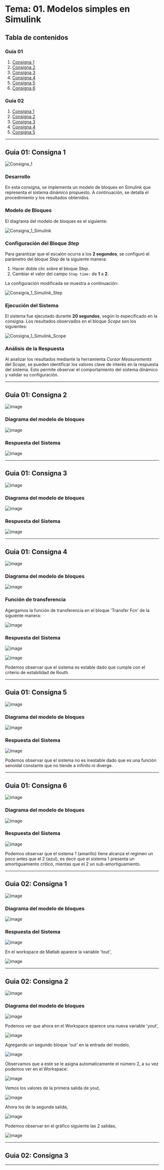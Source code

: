 # Tema: 01. Modelos simples en Simulink

## Tabla de contenidos
### Guía 01
1. [Consigna 1](#guia-01-consigna-1)
2. [Consigna 2](#guia-01-consigna-2)
3. [Consigna 3](#guia-01-consigna-3)
4. [Consigna 4](#guia-01-consigna-4)
5. [Consigna 5](#guia-01-consigna-5)
6. [Consigna 6](#guia-01-consigna-6)

### Guía 02

1. [Consigna 1](#guia-02-consigna-1)
2. [Consigna 2](#guia-02-consigna-2)
3. [Consigna 3](#guia-02-consigna-3)
4. [Consigna 4](#guia-02-consigna-4)
5. [Consigna 5](#guia-02-consigna-5)

---

## Guia 01: Consigna 1

![Consigna_1](https://github.com/user-attachments/assets/245e86c7-5ef7-44af-8ca2-3741f53f62a2)

### Desarrollo
En esta consigna, se implementa un modelo de bloques en Simulink que representa el sistema dinámico propuesto. A continuación, se detalla el procedimiento y los resultados obtenidos.

### Modelo de Bloques
El diagrama del modelo de bloques es el siguiente:

![Consigna_1_Simulink](https://github.com/user-attachments/assets/7026519e-8ccc-4d98-ab3c-cc0b0479b0cf)

### Configuración del Bloque *Step*
Para garantizar que el escalón ocurra a los **2 segundos**, se configuró el parámetro del bloque *Step* de la siguiente manera:

1. Hacer doble clic sobre el bloque *Step*.
2. Cambiar el valor del campo `Step time:` de **1** a **2**.

La configuración modificada se muestra a continuación:

![Consigna_1_Simulink_Step](https://github.com/user-attachments/assets/2bf259e1-f178-4860-ab3f-4611ff187f91)

### Ejecución del Sistema
El sistema fue ejecutado durante **20 segundos**, según lo especificado en la consigna. Los resultados observados en el bloque *Scope* son los siguientes:

![Consigna_1_Simulink_Scope](https://github.com/user-attachments/assets/8e548929-e032-4ace-8bfc-d27436c8a7ca)

### Análisis de la Respuesta
Al analizar los resultados mediante la herramienta *Cursor Measurements* del *Scope*, se pueden identificar los valores clave de interés en la respuesta del sistema. Esto permite observar el comportamiento del sistema dinámico y validar su configuración.

---

## Guia 01: Consigna 2

![image](https://github.com/user-attachments/assets/f6a6d6f9-829f-4f39-8793-20c755044d77)

### Diagrama del modelo de bloques 

![image](https://github.com/user-attachments/assets/e5f856d8-68c5-4ed3-9a9a-e7b48720604d)

### Respuesta del Sistema

![image](https://github.com/user-attachments/assets/e72175b2-a139-46f2-87ba-d7d5b2ff24ea)

---

## Guia 01: Consigna 3

![image](https://github.com/user-attachments/assets/657fc244-67b8-4d9a-ba02-d59bff6f66ee)

### Diagrama del modelo de bloques

![image](https://github.com/user-attachments/assets/fa56c93a-05d1-448d-b3db-b044d6d6d38c)

### Respuesta del Sistema

![image](https://github.com/user-attachments/assets/5e8b2af5-3cce-4fb3-a224-b38bd3649512)

---

## Guia 01: Consigna 4 

![image](https://github.com/user-attachments/assets/d55f406e-2762-4f22-98eb-df9c864a1653)

### Diagrama del modelo de bloques

![image](https://github.com/user-attachments/assets/ae77b361-6dcc-433e-822e-ac46fb580b50)

### Función de transferencia

Agergamos la función de transferencia en el bloque 'Transfer Fcn' de la siguiente manera:

![image](https://github.com/user-attachments/assets/43bdfc77-4bbc-47da-8b46-c7b243e67cb8)

### Respuesta del Sistema

![image](https://github.com/user-attachments/assets/805d6223-cc99-4e11-a340-2b164c51198b)

![image](https://github.com/user-attachments/assets/6c1f6b0d-4b59-4d16-a7ea-d3ec8529dc4d)

Podemos observar que el sistema es estable dado que cumple con el criterio de estabilidad de Routh.

---

## Guia 01: Consigna 5

![image](https://github.com/user-attachments/assets/44abc0a8-76b7-44ff-8e61-7d5e83cf0067)

### Diagrama del modelo de bloques

![image](https://github.com/user-attachments/assets/81cd4326-f15e-4a0b-85a4-1c9af529dd57)

### Respuesta del Sistema

![image](https://github.com/user-attachments/assets/330cf51c-1263-4971-9fa2-398ba23b05bd)

Podemos observar que el sistema no es inestable dado que es una función senoidal constante que no tiende a infinito ni diverge.

---

## Guia 01: Consigna 6

![image](https://github.com/user-attachments/assets/b8c288cc-f264-431a-a3cc-a9f8f9bbaea9)

### Diagrama del modelo de bloques

![image](https://github.com/user-attachments/assets/728ebcfc-bcbb-4648-93e8-b4f4f9d2a95c)

### Respuesta del Sistema

![image](https://github.com/user-attachments/assets/0cfffaa5-83f2-493f-beb1-7af0d74c1902)

Podemos observar que el sistema 1 (amarillo) tiene alcanza el regimen un poco antes que el 2 (azul), es decir que el sistema 1 presenta un amortiguamiento critico, mientas que el 2 un sub-amortiguamiento. 

---

## Guia 02: Consigna 1

![image](https://github.com/user-attachments/assets/19d29b89-eeb1-470e-8f3f-951028c327d6)

### Diagrama del modelo de bloques

![image](https://github.com/user-attachments/assets/7c088e62-f139-4172-8438-3ff960bbd2c2)

### Respuesta del Sistema

![image](https://github.com/user-attachments/assets/f2ef6d57-0b70-4090-a81b-dc9b64bedfa1)

En el workspace de Matlab aparece la variable 'tout',

![image](https://github.com/user-attachments/assets/e57a7ecb-ebb6-4306-8111-3112ea3325c4)

---

## Guia 02: Consigna 2

![image](https://github.com/user-attachments/assets/a23af4b0-f856-473a-9ab3-e008a75e5329)

### Diagrama del modelo de bloques 

![image](https://github.com/user-attachments/assets/5d4a54b2-1d41-4ba1-a5f8-70599b61bc5a)

Podemos ver que ahora en el Workspace aparece una nueva variable 'yout',

![image](https://github.com/user-attachments/assets/1976fe5c-3dae-4e1c-b6e0-25db82473544)

Agregando un segundo bloque 'out' en la entrada del modelo,

![image](https://github.com/user-attachments/assets/c07ef23b-1b3b-44b2-9f9d-161a76df0240)

Observamos que a este se le asigna automaticamente el número 2, a su vez podemos ver en el Workspace: 

![image](https://github.com/user-attachments/assets/80e5b720-34bd-4d21-b408-05f41bfc9305)

Vemos los valores de la primera salida de yout, 

![image](https://github.com/user-attachments/assets/ead9b21a-e6b1-451f-8e84-a2b7ceae9f38)

Ahora los de la segunda salida,

![image](https://github.com/user-attachments/assets/08beec9e-2754-420f-85fd-52c2fc711931)

Podemos observar en el gráfico siguiente las 2 salidas, 

![image](https://github.com/user-attachments/assets/d6ff43ec-d0d4-480e-80da-d42c5a690833)

---
## Guia 02: Consigna 3

---


